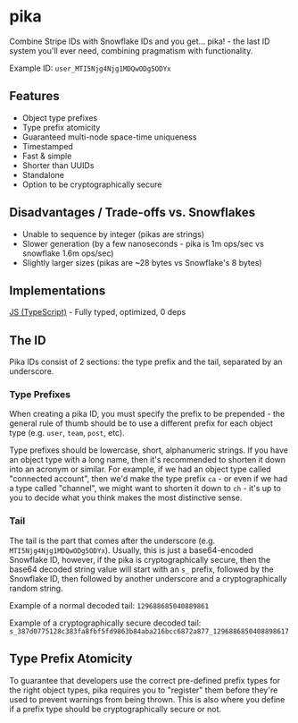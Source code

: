 # pika

Combine Stripe IDs with Snowflake IDs and you get... pika! - the last ID system you'll ever need, combining pragmatism with functionality.

Example ID: `user_MTI5Njg4Njg1MDQwODg5ODYx`

## Features

- Object type prefixes
- Type prefix atomicity
- Guaranteed multi-node space-time uniqueness
- Timestamped
- Fast & simple
- Shorter than UUIDs
- Standalone
- Option to be cryptographically secure

## Disadvantages / Trade-offs vs. Snowflakes

- Unable to sequence by integer (pikas are strings)
- Slower generation (by a few nanoseconds - pika is 1m ops/sec vs snowflake 1.6m ops/sec)
- Slightly larger sizes (pikas are ~28 bytes vs Snowflake's 8 bytes)

## Implementations

[JS (TypeScript)](ht) - Fully typed, optimized, 0 deps

## The ID

Pika IDs consist of 2 sections: the type prefix and the tail, separated by an underscore.

### Type Prefixes

When creating a pika ID, you must specify the prefix to be prepended - the general rule of thumb should be to use a different prefix for each object type (e.g. `user`, `team`, `post`, etc).

Type prefixes should be lowercase, short, alphanumeric strings. If you have an object type with a long name, then it's recommended to shorten it down into an acronym or similar. For example, if we had an object type called "connected account", then we'd make the type prefix `ca` - or even if we had a type called "channel", we might want to shorten it down to `ch` - it's up to you to decide what you think makes the most distinctive sense.

### Tail

The tail is the part that comes after the underscore (e.g. `MTI5Njg4Njg1MDQwODg5ODYx`). Usually, this is just a base64-encoded Snowflake ID, however, if the pika is cryptographically secure, then the base64 decoded string value will start with an `s_` prefix, followed by the Snowflake ID, then followed by another underscore and a cryptographically random string.

Example of a normal decoded tail:
`129688685040889861`

Example of a cryptographically secure decoded tail:
`s_387d0775128c383fa8fbf5fd9863b84aba216bcc6872a877_1296886850408898617`

## Type Prefix Atomicity

To guarantee that developers use the correct pre-defined prefix types for the right object types, pika requires you to "register" them before they're used to prevent warnings from being thrown. This is also where you define if a prefix type should be cryptographically secure or not.
